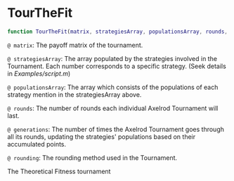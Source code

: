 # TourTheFit
```matlab
function TourTheFit(matrix, strategiesArray, populationsArray, rounds, generations, rounding)
```
`@ matrix`: The payoff matrix of the tournament.

`@ strategiesArray`: The array populated by the strategies involved in the Tournament. Each number corresponds to a specific strategy. (Seek details in *Examples/script.m*)

`@ populationsArray`: The array which consists of the populations of each strategy mention in the strategiesArray above.

`@ rounds`: The number of rounds each individual Axelrod Tournament will last.

`@ generations`: The number of times the Axelrod Tournament goes through all its rounds, updating the strategies' populations based on their accumulated points.

`@ rounding`: The rounding method used in the Tournament.

The Theoretical Fitness tournament